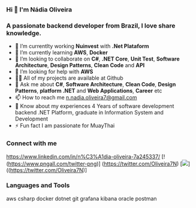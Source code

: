 ### Hi 👋 I'm Nádia Oliveira

### A passionate backend developer from Brazil, I love share knowledge.

- 🔭 I’m currentlty working **Nuinvest** with **.Net Plataform**
- 🌱 I’m currently learning **AWS**, **Docker**
- 👯 I’m looking to collaborate on **C#**, **.NET Core**, **Unit Test**, **Software Architecture**, **Design Patterns**, **Clean Code** and **API**
- 🤔 I’m looking for help with **AWS**
- 👨‍💻 All of my projects are available at Github
- 💬 Ask me about **C#**, **Software Architecture**, **Clean Code**, **Design Patterns**, **platform .NET** and **Web Applications**, **Career** etc
- 📫 How to reach me n.nadia.oliveira7@gmail.com 
- 📄 Know about my experiences 4 Years of software development backend .NET Platform, graduate in Information System and Development
- ⚡ Fun fact I am passionate for MuayThai

### Connect with me

https://www.linkedin.com/in/n%C3%A1dia-oliveira-7a245337/ 
[!(https://www.pngall.com/twitter-png)] (https://twitter.com/Oliveira7N)
	[![](https://logodownload.org/twitter-logo/twitter-logo-2-1.png)]((https://twitter.com/Oliveira7N)]


### Languages and Tools

aws csharp docker dotnet git grafana kibana oracle postman
